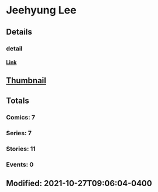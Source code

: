 # Jeehyung  Lee 
## Details
### detail
#### [Link](http://marvel.com/comics/creators/13273/jeehyung_lee?utm_campaign=apiRef&utm_source=225578a89fc76f3d20fbffda5d17a88d)
## [Thumbnail](http://i.annihil.us/u/prod/marvel/i/mg/b/40/image_not_available.jpg)
## Totals
### Comics: 7
### Series: 7
### Stories: 11
### Events: 0
## Modified: 2021-10-27T09:06:04-0400